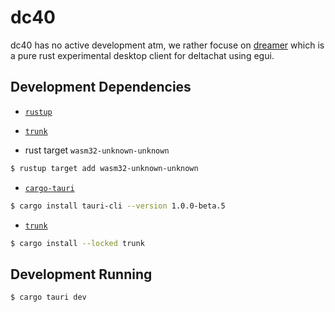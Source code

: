 # dc40

dc40 has no active development atm, we rather focuse on [dreamer](https://github.com/dignifiedquire/dreamer) which is a pure rust experimental desktop client for deltachat using egui.

## Development Dependencies

- [`rustup`](https://rustup.rs/)
- [`trunk`](https://trunkrs.dev/)

- rust target `wasm32-unknown-unknown`
```sh
$ rustup target add wasm32-unknown-unknown
```

- [`cargo-tauri`](https://tauri.studio/)

```sh
$ cargo install tauri-cli --version 1.0.0-beta.5
```

- [`trunk`](https://trunkrs.dev/)
```sh
$ cargo install --locked trunk
```

## Development Running


```sh
$ cargo tauri dev
```
